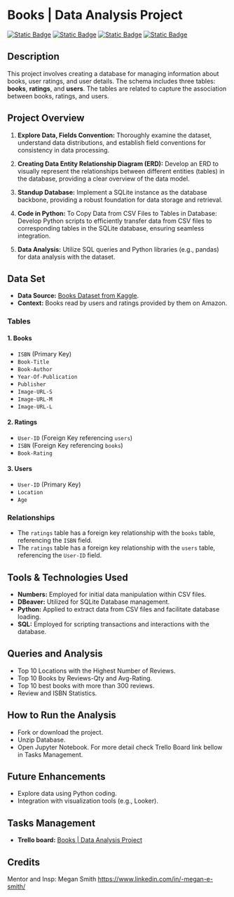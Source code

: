 # Books | Data Analysis Project
[![Static Badge](https://img.shields.io/badge/kaggle-lightblue?style=for-the-badge&logo=kaggle&logoColor=black)](https://www.kaggle.com/datasets)
[![Static Badge](https://img.shields.io/badge/microsoftexcel-green?style=for-the-badge&logo=microsoftexcel&logoColor=white)](https://www.microsoft.com/es-es/microsoft-365/excel)
[![Static Badge](https://img.shields.io/badge/sqlite-gray?style=for-the-badge&logo=sqlite&logoColor=white)](https://www.sqlite.org/index.html)
[![Static Badge](https://img.shields.io/badge/python-yellow?style=for-the-badge&logo=python&logoColor=white)](https://www.python.org/)





## Description
This project involves creating a database for managing information about books, user ratings, and user details. The schema includes three tables: **books**, **ratings**, and **users**. The tables are related to capture the association between books, ratings, and users.



## Project Overview

1. **Explore Data, Fields Convention:** Thoroughly examine the dataset, understand data distributions, and establish field conventions for consistency in data processing.

2. **Creating Data Entity Relationship Diagram (ERD):** Develop an ERD to visually represent the relationships between different entities (tables) in the database, providing a clear overview of the data model.


3. **Standup Database:** Implement a SQLite instance as the database backbone, providing a robust foundation for data storage and retrieval.

4. **Code in Python:** To Copy Data from CSV Files to Tables in Database: Develop Python scripts to efficiently transfer data from CSV files to corresponding tables in the SQLite database, ensuring seamless integration.

5. **Data Analysis:** Utilize SQL queries and Python libraries (e.g., pandas) for data analysis with the dataset. 



## Data Set
- **Data Source:** [Books Dataset from Kaggle](https://www.kaggle.com/datasets/saurabhbagchi/books-dataset/).
- **Context:** Books read by users and ratings provided by them on Amazon.


### Tables

#### 1. Books
-   `ISBN` (Primary Key)
-   `Book-Title`
-   `Book-Author`
-   `Year-Of-Publication`
-   `Publisher`
-   `Image-URL-S`
-   `Image-URL-M`
-   `Image-URL-L`

#### 2. Ratings

-   `User-ID` (Foreign Key referencing `users`)
-   `ISBN` (Foreign Key referencing `books`)
-   `Book-Rating`

#### 3. Users

-   `User-ID` (Primary Key)
-   `Location`
-   `Age`

### Relationships

-   The `ratings` table has a foreign key relationship with the `books` table, referencing the `ISBN` field.
-   The `ratings` table has a foreign key relationship with the `users` table, referencing the `User-ID` field.

## Tools & Technologies Used
- **Numbers:** Employed for initial data manipulation within CSV files.
- **DBeaver:** Utilized for SQLite Database management.
- **Python:** Applied to extract data from CSV files and facilitate database loading.
- **SQL:** Employed for scripting transactions and interactions with the database.

## Queries and Analysis
- Top 10 Locations with the Highest Number of Reviews.
- Top 10 Books by Reviews-Qty and Avg-Rating.
- Top 10 best books with more than 300 reviews.
- Review and ISBN Statistics.

## How to Run the Analysis
- Fork or download the project.
- Unzip Database.
- Open Jupyter Notebook.
For more detail check Trello Board link bellow in Tasks Management.

## Future Enhancements
- Explore data using Python coding.
- Integration with visualization tools (e.g., Looker).


## Tasks Management
- **Trello board:** [Books | Data Analysis Project](https://trello.com/b/BVF06oll/books-data-analysis-project)

## Credits
Mentor and Insp: Megan Smith
https://www.linkedin.com/in/-megan-e-smith/


